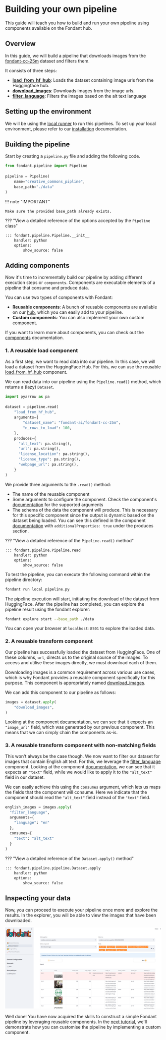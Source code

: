 [//]: # (TODO: Add named reference links to the hub for stable links on this page)

# Building your own pipeline

This guide will teach you how to build and run your own pipeline using components available on 
the Fondant hub.

## Overview

In this guide, we will build a pipeline that downloads images from the 
[fondant-cc-25m](https://huggingface.co/datasets/fondant-ai/fondant-cc-25m) dataset and filters 
them.

It consists of three steps:

* **[load_from_hf_hub](../components/hub.md#load_from_hugging_face_hub#description)**: 
  Loads the dataset containing image urls from the Huggingface hub.
* **[download_images](../components/hub.md#download_images#description)**:
  Downloads images from the image urls. 
* **[filter_language](../components/hub.md#filter_language#description)**:
  Filters the images based on the alt text language

## Setting up the environment

We will be using the [local runner](../runners/local.md) to run this pipelines. To set up your local environment, 
please refer to our [installation](installation.md) documentation.

## Building the pipeline

Start by creating a `pipeline.py` file and adding the following code.

```python
from fondant.pipeline import Pipeline

pipeline = Pipeline(
    name="creative_commons_pipline",
    base_path="./data"
)
```

!!! note "IMPORTANT"

    Make sure the provided base_path already exists.

??? "View a detailed reference of the options accepted by the `Pipeline` class"

    ::: fondant.pipeline.Pipeline.__init__
        handler: python
        options:
            show_source: false

## Adding components

Now it's time to incrementally build our pipeline by adding different execution steps or 
`components`. Components are executable elements of a pipeline that consume and produce data.

You can use two types of components with Fondant:

- **Reusable components**: A bunch of reusable components are available on our 
  [hub](https://fondant.ai/en/latest/components/hub/), which you can easily add to your pipeline.
- **Custom components**: You can also implement your own custom component.

If you want to learn more about components, you can check out the 
[components](../components/components.md) documentation.

### 1. A reusable load component

As a first step, we want to read data into our pipeline. In this case, we will load a dataset 
from the HuggingFace Hub. For this, we can use the reusable 
[load_from_hf_hub](../components/hub.md#load_from_hugging_face_hub#description) component.

We can read data into our pipeline using the `Pipeline.read()` method, which returns a (lazy) 
`Dataset`.

```python
import pyarrow as pa

dataset = pipeline.read(
    "load_from_hf_hub",
    arguments={
        "dataset_name": "fondant-ai/fondant-cc-25m",
        "n_rows_to_load": 100,
    },
    produces={
      "alt_text": pa.string(),
      "url": pa.string(),
      "license_location": pa.string(),
      "license_type": pa.string(),
      "webpage_url": pa.string(),
    }
)
```

We provide three arguments to the `.read()` method:

- The name of the reusable component
- Some arguments to configure the component. Check the component's 
  [documentation](../components/hub.md#load_from_hugging_face_hub#arguments) for the supported arguments
- The schema of the data the component will produce. This is necessary for this specific 
  component since the output is dynamic based on the dataset being loaded. You can see this 
  defined in the component [documentation](../components/hub.md#load_from_hugging_face_hub#inputs_outputs) with 
  `additionalProperties: true` under the produces section.

??? "View a detailed reference of the `Pipeline.read()` method"

    ::: fondant.pipeline.Pipeline.read
        handler: python
        options:
            show_source: false

To test the pipeline, you can execute the following command within the pipeline directory:

```bash
fondant run local pipeline.py
```

The pipeline execution will start, initiating the download of the dataset from HuggingFace.
After the pipeline has completed, you can explore the pipeline result using the fondant explorer:

```bash
fondant explore start --base_path ./data
```

You can open your browser at `localhost:8501` to explore the loaded data.

### 2. A reusable transform component

Our pipeline has successfully loaded the dataset from HuggingFace. One of these columns, 
`url`, directs us to the original source of the images. To access and utilise these images 
directly, we must download each of them.

Downloading images is a common requirement across various use cases, which is why Fondant provides 
a reusable component specifically for this purpose. This component is appropriately named 
[download_images](../components/hub.md#download_images#description).

We can add this component to our pipeline as follows:

```python
images = dataset.apply(
    "download_images",
)
```

Looking at the component [documentation](../components/hub.md#download_images#consumes), we can see that 
it expects an `"image_url"` field, which was generated by our previous component. This means 
that we can simply chain the components as-is.

### 3. A reusable transform component with non-matching fields

This won't always be the case though. We now want to filter our dataset for images that contain 
English alt text. For this, we leverage the 
[filter_language](../components/hub.md#filter_language#description) component. Looking at the component 
[documentation](../components/hub.md#filter_language#consumes), we can see that it expects an `"text"` 
field, while we would like to apply it to the `"alt_text"` field in our dataset.

We can easily achieve this using the `consumes` argument, which lets us maps the fields that the 
component will consume. Here we indicate that the component should read the `"alt_text"` field 
instead of the `"text"` field.

```python
english_images = images.apply(
  "filter_language",
  arguments={
    "language": "en"
  },
  consumes={
    "text": "alt_text"
  }
)
```

??? "View a detailed reference of the `Dataset.apply()` method"

    ::: fondant.pipeline.pipeline.Dataset.apply
        handler: python
        options:
            show_source: false

## Inspecting your data

Now, you can proceed to execute your pipeline once more and explore the results. In the explorer, 
you will be able to view the images that have been downloaded.

![explorer](../art/guides/explorer.png?raw=true)

Well done! You have now acquired the skills to construct a simple Fondant pipeline by leveraging 
reusable components. In the [next tutorial](implement_custom_components.md), we'll demonstrate how 
you can customise the pipeline by implementing a custom component.
